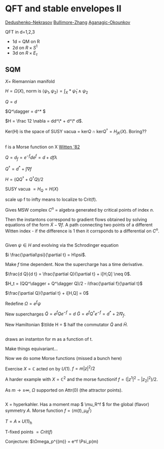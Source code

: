 # QFT and stable envelopes II 

[Dedushenko-Nekrasov](https://arxiv.org/abs/2109.10941)
[Bullimore-Zhang](https://arxiv.org/abs/2109.10907)
[Aganagic-Okounkov](https://arxiv.org/abs/1604.00423)


QFT in d=1,2,3

- 1d = QM on R
- 2d on $R \times S^1$
- 3d on $R \times E_\tau$

## SQM

$X =$ Riemannian manifold

$H = \Omega(X)$, norm is 
$\langle \psi_1,\psi_2\rangle = \int_X * \bar \psi_1 \wedge \psi_2$

$Q = d$  

$Q^\dagger = d^\* $

$H = \frac 12 \nabla = dd^\* + d^\* d$.

Ker(H) is the space of SUSY vacua = $\mathrm{ker} Q \cap \mathrm{ker} Q^\dagger = H_{jK}(X).$  Boring??

## 
f is a Morse function on X [Witten '82](https://projecteuclid.org/journals/journal-of-differential-geometry/volume-17/issue-4/Supersymmetry-and-Morse-theory/10.4310/jdg/1214437492.full)

$Q = d_f = e^{-f} de^f = d + df\lambda$

$Q^\dagger = d^* + \int \nabla f$

$H = (QQ^\dagger + Q^\dagger Q)/2$

SUSY vacua $= H_Q = H(X)$

scale up f to infty means to localize to Crit(f).

Gives MSW complex $C^n$ = algebra generated by critical points of index $n$.  

Then the instantons correspond to gradient flows obtained by solving equations of the form $\dot X - \nabla f$.  A path connecting two points of a different Witten index - if the difference is 1 then it corrsponds to a differential on $C^n$.

## 

Given $\psi \in H$ and evolving via the Schrodinger equation 

$i \frac{\partial\psi}{\partial t} = H\psi$.

Make $f$ time dependent.  Now the supercharge has a time derivative. 

$\frac{d Q}{d t} = \frac{\partial Q}{\partial t} + i[H,Q] \neq 0$.

$H_t = (QQ^\dagger + Q^\dagger Q)/2 - i\frac{\partial f}{\partial t}$

$\frac{\partial Q}{\partial t} + i[H,Q] = 0$

Redefine $\Omega = e^f \psi$

New supercharges $\tilde Q = e^f Q e^{-f} = d$
$\tilde G = e^f Q^\dagger e^{-f} = d^* + 2i\nabla_f$.

New Hamiltonian $\tilde H = $ half the commutator $\tilde Q$ and $\tilde H$.

## 

draws an instanton for m as a function of t.  

Make things equivariant... 

Now we do some Morse functions (missed a bunch here)

Exercise $X = \mathbb{C}$ acted on by $U(1)$.  $f = m|z|^2/2$

A harder example with $X = \mathbb{C}^2$ and the morse functionif $f = (|z^1|^2 - |z_2|^2)/2$.  

As $m \to \pm \infty$, $\Omega$ supported on Attr(0) (the attractor points).

## 

X = hyperkahler.  Has a moment map $ \mu_R^f $ for the global (flavor) symmetry $A$.
Morse function $f = \langle m(t),\mu_R^f\rangle$

$T = A\times U(1)_\hbar$

T-fixed points $= Crit(f)$

Conjecture: $\Omega_p^{(m)} = e^f \\Psi_p(m) 